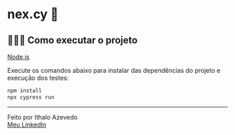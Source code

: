# nex.cy 🛒

## 👨🏻‍💻 Como executar o projeto

[Node.js](https://nodejs.org/)


Execute os comandos abaixo para instalar das dependências do projeto e execução dos testes:

```sh
npm install
npx cypress run
```

---

Feito por Ithalo Azevedo  
[Meu LinkedIn](https://www.linkedin.com/in/ithaloazevedo/)
